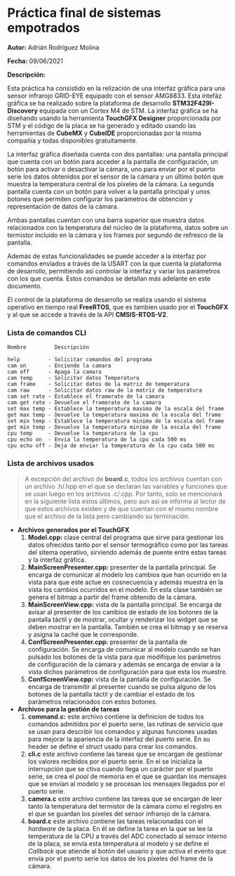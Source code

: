 # Práctica final de sistemas empotrados

**Autor:** Adrián Rodríguez Molina

**Fecha:** 09/06/2021

**Descripción:**

Esta práctica ha consistido en la relización de una interfaz gráfica para una sensor infrarojo GRID-EYE equipado con el sensor AMG8833. 
Esta intefáz gráfica se ha realizado sobre la plataforma de desarrollo **STM32F429I-Discovery** equipada con un Cortex M4 de STM. La interfaz gráfica
se ha diseñando usando la herramienta **TouchGFX Designer** proporcionada por STM y el código de la placa se ha generado y editado usando las herramientas
de **CubeMX** y **CubeIDE** proporcionadas por la misma compañía y todas disponibles gratuitamente.

La interfaz gráfica diseñada cuenta con dos pantallas: una pantalla principal que cuenta con un botón para acceder a la pantalla de configuración, un botón
para activar o desactivar la cámara, uno para envíar por el puerto serie los datos obtenidos por el sensor de la cámara y un último botón que muestra la temperatura 
central de los píxeles de la cámara. La segunda pantalla cuenta con un botón para volver a la pantalla principal y unos botones que permiten configurar 
los parámetros de obtención y representación de datos de la cámara.

Ambas pantallas cuentan con una barra superior que muestra datos relacionados con la temperatura del núcleo de la plataforma, datos sobre un termistor incluido en
la cámara y los frames por segundo de refresco de la pantalla.

Además de estas funcionalidades se puede acceder a la interfaz por comandos enviados a través de la USART con la que cuenta la plataforma de desarrollo, permitiendo
así controlar la interfaz y variar los parámetros con los que cuenta. Estos comandos se detallan más adelante en este documento.

El control de la plataforma de desarrollo se realiza usando el sistema operativo en tiempo real **FreeRTOS**, que es tambien usado por el **TouchGFX** y al que se
accede a través de la API **CMSIS-RTOS-V2**.

### Lista de comandos CLI
```
Nombre         Descripción

help         - Solicitar comandos del programa
cam on       - Enciende la camara
cam off      - Apaga la camara
cam temp     - Solicitar datos Temperatura
cam frame    - Solicitar datos de la matriz de temperatura
cam raw      - Solicitar datos raw de la matriz de temperatura
cam set rate - Establece el framerate de la camara
cam get rate - Devuelve el framerate de la camara
set max temp - Establece la temperatura maxima de la escala del frame
get max temp - Devuelve la temperatura maxima de la escala del frame
set min temp - Establece la temperatura minima de la escala del frame
get min temp - Devuelve la temperatura minima de la escala del frame
cpu temp     - Devuelve la temperatura de la cpu
cpu echo on  - Envia la temperatura de la cpu cada 500 ms
cpu echo off - Deja de enviar la temperatura de la cpu cada 500 ms

```
### Lista de archivos usados

> A excepción del archivo de **board.c**, todos los archivos cuentan con un archivo .h/.hpp en el que se declaran las variables y funciones que se usan
> luego en los archivos .c/.cpp. Por tanto, solo se mencionará en la siguiente lista estos últimos, pero aun así se informa al lector de que estos archivos
> existen y de que cuentan con el mismo nombre que el archivo de la lista pero cambiando su terminación.

+ **Archivos generados por el TouchGFX**
  1. **Model.cpp:** clase central del programa que sirve para gestionar los datos ofrecidos tanto por el sensor termográfico como por las tareas del sitema operativo, sirviendo además de puente entre estas tareas y la interfaz gráfica.
  2. **MainScreenPresenter.cpp:** presenter de la pantalla principal. Se encarga de comunicar al modelo los cambios que han ocurrido en la vista para que este actue en cosnecuencia y además muestra en la vista los cambios ocurridos en el modelo. En esta clase también se genera el bitmap a partir del frame obtenido de la cámara.
  3. **MainScreenView.cpp:** vista de la pantalla principal. Se encarga de avisar al presenter de los cambios de estado de los botones de la pantalla táctil y de mostrar, ocultar y renderizar los widget que se deben mostrar en la pantalla. También se crea el bitmap y se reserva y asigna la caché que le corresponde.
  4. **ConfScreenPresenter.cpp:** presenter de la pantalla de configuración. Se encarga de comunicar al modelo cuando se han pulsado los botones de la vista para que modifique los parámetros de configuración de la cámara y además se encarga de enviar a la vista dichos parámetros de configuración para que esta los muestre.
  5. **ConfScreenView.cpp:** vista de la pantalla de configuración. Se encarga de transmitir al presenter cuando se pulsa alguno de los botones de la pantalla táctil y de cambiar el estado de los parámetros relacionados con estos botones.
+ **Archivos para la gestión de tareas**
  1. **command.c:** este archivo contiene la definicíon de todos los comandos admitidos por el puerto serie, las rutinas de servicio que se usan para describir los comandos y algunas funciones usadas para mejorar la apariencia de la interfaz del puerto serie. En su header se define el *struct* usado para crear los comandos.
  2. **cli.c** este archivo contiene las tareas que se encargan de gestionar los valores recibidos por el puerto serie. En el se inicializa la interrupción que se ctiva cuando llega un carácter por el puerto serie, se crea el *pool* de memoria en el que se guardan los mensajes que se envían al modelo y se procesan los mensajes llegados por el puerto serie.
  3. **camera.c** este archivo contiene las tareas que se encargan de leer tanto la temperatura del termistor de la cámara como el registro en el que se guardan los píxeles del sensor infrarojo de la cámara.
  4. **board.c** este archivo contiene las tareas relacionadas con el *hardware* de la placa. En él se define la tarea en la que se lee la temperatura de la CPU a través del ADC conectado al sensor interno de la placa, se envía esta temperatura al modelo y se define el *Callback* que atiende al botón del usuario y que activa el evento que envía por el puerto serie los datos de los píxeles del frame de la cámara.
